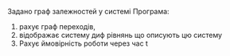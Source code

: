 Задано граф залежностей у системі
Програма:
1. рахує граф переходів, 
2. відображає систему диф рівнянь що описують цю систему
3. Рахує ймовірність роботи через час t